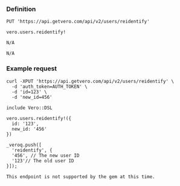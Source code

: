 ### Definition

<pre class="bash"><code>PUT 'https://api.getvero.com/api/v2/users/reidentify'</code></pre>
<pre class="ruby"><code>vero.users.reidentify!</code></pre>
<pre class="javascript"><code>N/A</code></pre>
<pre class="php"><code>N/A</code></pre>

### Example request

<pre class="bash"><code>curl -XPUT 'https://api.getvero.com/api/v2/users/reidentify' \
  -d 'auth_token=AUTH_TOKEN' \
  -d 'id=123' \
  -d 'new_id=456'</code></pre>
<pre class="ruby"><code>include Vero::DSL

vero.users.reidentify!({
  id: '123', 
  new_id: '456'
})</code></pre>
<pre class="javascript"><code>_veroq.push([
  'reidentify', {
  '456', // The new user ID
  '123'// The old user ID
}]);</code></pre>
<pre class="php"><code>This endpoint is not supported by the gem at this time.</code></pre>
